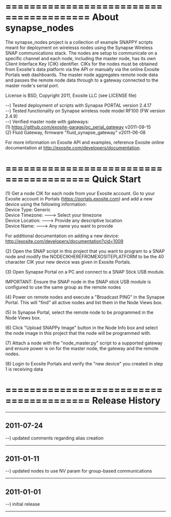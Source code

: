 ========================================
About synapse_nodes
========================================
The synapse_nodes project is a collection of example SNAPPY scripts meant for
deployment on wirelesss nodes using the Synapse Wireless SNAP communications
stack.  The nodes are setup to communicate on a specific channel and each
node, including the master node, has its own Client Interface Key (CIK) 
identifier.  CIKs for the nodes must be obtained from Exosite's data platform
via the API or manually via the online Exosite Portals web dashboards.  The
master node aggregates remote node data and passes the remote node data through
to a gateway connected to the master node's serial port.

License is BSD, Copyright 2011, Exosite LLC (see LICENSE file)

--) Tested deployment of scripts with Synapse PORTAL version 2.4.17<br>
--) Tested functionality on Synapse wireless node model RF100 (FW version 2.4.9)<br>
--) Verified master node with gateways:<br>
  (1) https://github.com/exosite-garage/pc_serial_gateway v2011-09-15<br>
  (2) Fluid Gateway, firmware "fluid_synapse_gateway" v2011-06-08<br>

For more information on Exosite API and examples, reference Exosite online 
documentation at http://exosite.com/developers/documentation.

========================================
Quick Start
========================================
(1) Get a node CIK for each node from your Exosite account.  Go to your Exosite
account in Portals (https://portals.exosite.com) and add a new device using the
following information:<br>
  Device Type: Generic<br>
  Device Timezone: ---> Select your timezone<br>
  Device Location: ---> Provide any descriptive location<br>
  Device Name: ---> Any name you want to provide<br>

For additional documentation on adding a new device:<br>
http://exosite.com/developers/documentation?cid=1009

(2) Open the SNAP script in this project that you want to program to a SNAP
node and modify the NODECIKHEREFROMEXOSITEPLATFORM to be the 40 character CIK 
your new device was given in Exosite Portals.

(3) Open Synapse Portal on a PC and connect to a SNAP Stick USB module.

IMPORTANT: Ensure the SNAP node in the SNAP stick USB module is configured
to use the same group as the remote nodes

(4) Power on remote nodes and execute a "Broadcast PING" in the Synapse Portal.
This will "find" all active nodes and list them in the Node Views box.

(5) In Synapse Portal, select the remote node to be programmed in the Node
Views box.

(6) Click "Upload SNAPPy Image" button in the Node Info box and select the 
node image in this project that the node will be programmed with.

(7) Attach a node with the "node_master.py" script to a supported gateway and
ensure power is on for the master node, the gateway and the remote nodes.

(8) Login to Exosite Portals and verify the "new device" you created in step 1
is receiving data

========================================
Release History
========================================
----------------------------------------
2011-07-24
----------------------------------------
--) updated comments regarding alias creation<br>

----------------------------------------
2011-01-11
----------------------------------------
--) updated nodes to use NV param for group-based communications<br>

----------------------------------------
2011-01-01
----------------------------------------
--) initial release<br>

----------------------------------------
